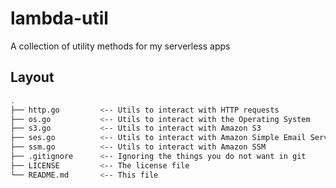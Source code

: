 # lambda-util

A collection of utility methods for my serverless apps

## Layout
```bash
.                                   
├── http.go         <-- Utils to interact with HTTP requests
├── os.go           <-- Utils to interact with the Operating System
├── s3.go           <-- Utils to interact with Amazon S3
├── ses.go          <-- Utils to interact with Amazon Simple Email Service
├── ssm.go          <-- Utils to interact with Amazon SSM
├── .gitignore      <-- Ignoring the things you do not want in git
├── LICENSE         <-- The license file
└── README.md       <-- This file
```
